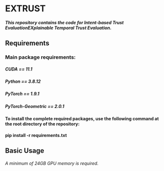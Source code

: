 # EXTRUST
##### This repository contains the code for Intent-based Trust EvaluationEXplainable Temporal Trust Evaluation.

## Requirements
### Main package requirements:
##### CUDA == 11.1
##### Python == 3.8.12
##### PyTorch == 1.9.1
##### PyTorch-Geometric == 2.0.1
#### To install the complete required packages, use the following command at the root directory of the repository:
#### pip install -r requirements.txt

## Basic Usage
###### A minimum of 24GB GPU memory is required.
